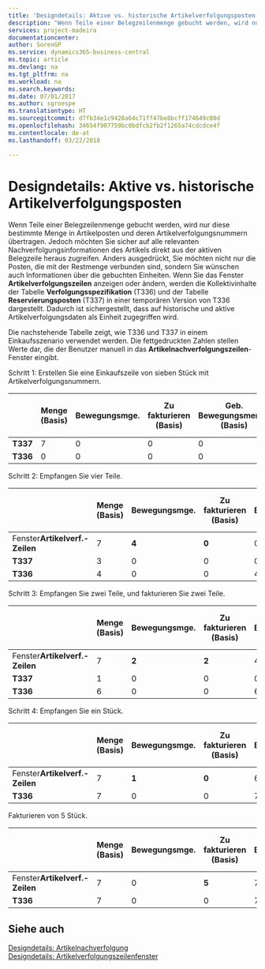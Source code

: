 ```yaml
---
title: 'Designdetails: Aktive vs. historische Artikelverfolgungsposten | Microsoft Docs'
description: "Wenn Teile einer Belegzeilenmenge gebucht werden, wird nur diese bestimmte Menge in Artikelposten und deren Artikelverfolgungsnummern übertragen. Jedoch möchten Sie sicher auf alle relevanten Nachverfolgungsinformationen des Artikels direkt aus der aktiven Belegzeile heraus zugreifen. Anders ausgedrückt, Sie möchten nicht nur die Posten, die mit der Restmenge verbunden sind, sondern Sie wünschen auch Informationen über die gebuchten Einheiten. Wenn Sie das Fenster **Artikelverfolgungszeilen** anzeigen oder ändern, werden die Kollektivinhalte der Tabelle **Verfolgungsspezifikation** (T336) und der Tabelle **Reservierungsposten** (T337) in einer temporären Version von T336 dargestellt. Dadurch ist sichergestellt, dass auf historische und aktive Artikelverfolgungsdaten als Einheit zugegriffen wird."
services: project-madeira
documentationcenter: 
author: SorenGP
ms.service: dynamics365-business-central
ms.topic: article
ms.devlang: na
ms.tgt_pltfrm: na
ms.workload: na
ms.search.keywords: 
ms.date: 07/01/2017
ms.author: sgroespe
ms.translationtype: HT
ms.sourcegitcommit: d7fb34e1c9428a64c71ff47be8bcff174649c00d
ms.openlocfilehash: 34654f907759bc0bdfcb2fb2f1265a74cdcdce4f
ms.contentlocale: de-at
ms.lasthandoff: 03/22/2018

---
```

# <a name="design-details-active-versus-historic-item-tracking-entries"></a>Designdetails: Aktive vs. historische Artikelverfolgungsposten
Wenn Teile einer Belegzeilenmenge gebucht werden, wird nur diese bestimmte Menge in Artikelposten und deren Artikelverfolgungsnummern übertragen. Jedoch möchten Sie sicher auf alle relevanten Nachverfolgungsinformationen des Artikels direkt aus der aktiven Belegzeile heraus zugreifen. Anders ausgedrückt, Sie möchten nicht nur die Posten, die mit der Restmenge verbunden sind, sondern Sie wünschen auch Informationen über die gebuchten Einheiten. Wenn Sie das Fenster **Artikelverfolgungszeilen** anzeigen oder ändern, werden die Kollektivinhalte der Tabelle **Verfolgungsspezifikation** (T336) und der Tabelle **Reservierungsposten** (T337) in einer temporären Version von T336 dargestellt. Dadurch ist sichergestellt, dass auf historische und aktive Artikelverfolgungsdaten als Einheit zugegriffen wird.  

 Die nachstehende Tabelle zeigt, wie T336 und T337 in einem Einkaufsszenario verwendet werden. Die fettgedruckten Zahlen stellen Werte dar, die der Benutzer manuell in das **Artikelnachverfolgungszeilen**-Fenster eingibt.  

 Schritt 1: Erstellen Sie eine Einkaufszeile von sieben Stück mit Artikelverfolgungsnummern.  

||**Menge (Basis)**|**Bewegungsmge.**|**Zu fakturieren (Basis)**|**Geb. Bewegungsmenge (Basis)**|**Bereits berech. Menge (Basis)**|  
|-|----------------------------------------------|--------------------------------------------|------------------------------------------------------|-------------------------------------------------------|--------------------------------------------------------|  
|**T337**|7|0|0|0|0|  
|**T336**|0|0|0|0|0|  

 Schritt 2: Empfangen Sie vier Teile.  

||**Menge (Basis)**|**Bewegungsmge.**|**Zu fakturieren (Basis)**|**Geb. Bewegungsmenge (Basis)**|**Bereits berech. Menge (Basis)**|  
|-|----------------------------------------------|--------------------------------------------|------------------------------------------------------|-------------------------------------------------------|--------------------------------------------------------|  
|Fenster**Artikelverf.-Zeilen**|7|**4**|**0**|0|0|  
|**T337**|3|0|0|0|0|  
|**T336**|4|0|0|4|0|  

 Schritt 3: Empfangen Sie zwei Teile, und fakturieren Sie zwei Teile.  

||**Menge (Basis)**|**Bewegungsmge.**|**Zu fakturieren (Basis)**|**Geb. Bewegungsmenge (Basis)**|**Bereits berech. Menge (Basis)**|  
|-|----------------------------------------------|--------------------------------------------|------------------------------------------------------|-------------------------------------------------------|--------------------------------------------------------|  
|Fenster**Artikelverf.-Zeilen**|7|**2**|**2**|4|0|  
|**T337**|1|0|0|0|0|  
|**T336**|6|0|0|6|2|  

 Schritt 4: Empfangen Sie ein Stück.  

||**Menge (Basis)**|**Bewegungsmge.**|**Zu fakturieren (Basis)**|**Geb. Bewegungsmenge (Basis)**|**Bereits berech. Menge (Basis)**|  
|-|----------------------------------------------|--------------------------------------------|------------------------------------------------------|-------------------------------------------------------|--------------------------------------------------------|  
|Fenster**Artikelverf.-Zeilen**|7|**1**|**0**|6|2|  
|**T336**|7|0|0|7|2|  

 Fakturieren von 5 Stück.  

||**Menge (Basis)**|**Bewegungsmge.**|**Zu fakturieren (Basis)**|**Geb. Bewegungsmenge (Basis)**|**Bereits berech. Menge (Basis)**|  
|-|----------------------------------------------|--------------------------------------------|------------------------------------------------------|-------------------------------------------------------|--------------------------------------------------------|  
|Fenster**Artikelverf.-Zeilen**|7|0|**5**|7|2|  
|**T336**|7|0|0|7|7|  

## <a name="see-also"></a>Siehe auch  
 [Designdetails: Artikelnachverfolgung](design-details-item-tracking.md)   
 [Designdetails: Artikelverfolgungszeilenfenster](design-details-item-tracking-lines-window.md)

